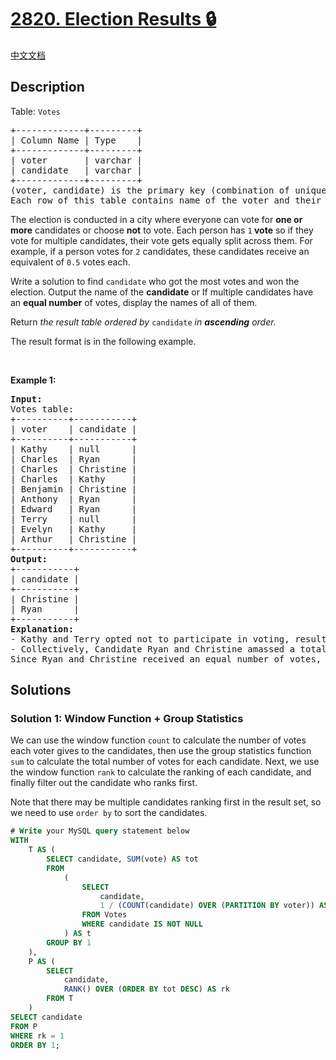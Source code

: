 # [2820. Election Results 🔒](https://leetcode.com/problems/election-results)

[中文文档](/solution/2800-2899/2820.Election%20Results/README.md)

<!-- tags: -->

<!-- difficulty:Medium -->

## Description

<p>Table: <code><font face="monospace">Votes</font></code></p>

<pre>
+-------------+---------+ 
| Column Name | Type    | 
+-------------+---------+ 
| voter       | varchar | 
| candidate   | varchar |
+-------------+---------+
(voter, candidate) is the primary key (combination of unique values) for this table.
Each row of this table contains name of the voter and their candidate. 
</pre>

<p>The election is conducted in a city where everyone can vote for <strong>one or more</strong> candidates or choose <strong>not</strong> to vote. Each person has <code>1</code><strong> vote</strong> so if they vote for multiple candidates, their vote gets equally split across them. For example, if a person votes for <code>2</code> candidates, these candidates receive an equivalent of <code>0.5</code>&nbsp;votes each.</p>

<p>Write a solution to find <code>candidate</code> who got the most votes and won the election. Output the name of the <strong>candidate</strong> or If multiple candidates have an <strong>equal number</strong> of votes, display the names of all of them.</p>

<p>Return<em> the result table ordered</em> <em>by</em> <code>candidate</code> <em>in <strong>ascending</strong> order.</em></p>

<p>The result format is in the following example.</p>

<p>&nbsp;</p>
<p><strong class="example">Example 1:</strong></p>

<pre>
<strong>Input:</strong> 
Votes table:
+----------+-----------+
| voter    | candidate |
+----------+-----------+
| Kathy    | null      |
| Charles  | Ryan      |
| Charles  | Christine |
| Charles  | Kathy     |
| Benjamin | Christine |
| Anthony  | Ryan      |
| Edward   | Ryan      |
| Terry    | null      |
| Evelyn   | Kathy     |
| Arthur   | Christine |
+----------+-----------+
<strong>Output:</strong> 
+-----------+
| candidate | 
+-----------+
| Christine |  
| Ryan      |  
+-----------+
<strong>Explanation:</strong> 
- Kathy and Terry opted not to participate in voting, resulting in their votes being recorded as 0. Charles distributed his vote among three candidates, equating to 0.33 for each candidate. On the other hand, Benjamin, Arthur, Anthony, Edward, and Evelyn each cast their votes for a single candidate.
- Collectively, Candidate Ryan and Christine amassed a total of 2.33 votes, while Kathy received a combined total of 1.33 votes.
Since Ryan and Christine received an equal number of votes, we will display their names in ascending order.</pre>

## Solutions

### Solution 1: Window Function + Group Statistics

We can use the window function `count` to calculate the number of votes each voter gives to the candidates, then use the group statistics function `sum` to calculate the total number of votes for each candidate. Next, we use the window function `rank` to calculate the ranking of each candidate, and finally filter out the candidate who ranks first.

Note that there may be multiple candidates ranking first in the result set, so we need to use `order by` to sort the candidates.

<!-- tabs:start -->

```sql
# Write your MySQL query statement below
WITH
    T AS (
        SELECT candidate, SUM(vote) AS tot
        FROM
            (
                SELECT
                    candidate,
                    1 / (COUNT(candidate) OVER (PARTITION BY voter)) AS vote
                FROM Votes
                WHERE candidate IS NOT NULL
            ) AS t
        GROUP BY 1
    ),
    P AS (
        SELECT
            candidate,
            RANK() OVER (ORDER BY tot DESC) AS rk
        FROM T
    )
SELECT candidate
FROM P
WHERE rk = 1
ORDER BY 1;
```

<!-- tabs:end -->

<!-- end -->

